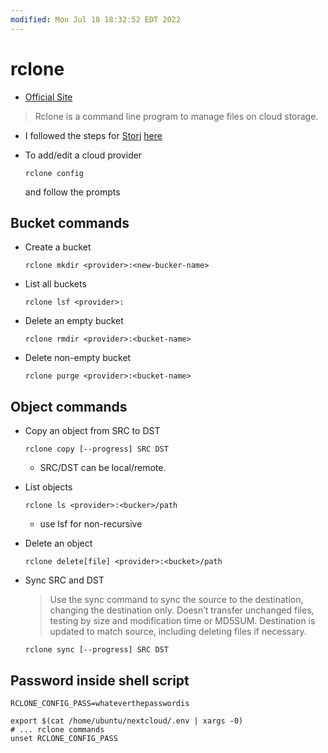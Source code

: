 ```yaml
---
modified: Mon Jul 18 18:32:52 EDT 2022
---
```

# rclone

* [Official Site](https://rclone.org/)

> Rclone is a command line program to manage files on cloud storage.

* I followed the steps for [Storj](https://storj.com) [here](https://docs.storj.io/dcs/how-tos/sync-files-with-rclone/rclone-with-hosted-gateway/)
* To add/edit a cloud provider

  ```
  rclone config
  
  ```

  and follow the prompts

## Bucket commands

* Create a bucket

  ```
  rclone mkdir <provider>:<new-bucker-name>
  
  ```
* List all buckets

  ```
  rclone lsf <provider>:
  
  ```
* Delete an empty bucket

  ```
  rclone rmdir <provider>:<bucket-name>
  
  ```
* Delete non-empty bucket

  ```
  rclone purge <provider>:<bucket-name>
  
  ```

## Object commands

* Copy an object from SRC to DST

  ```
  rclone copy [--progress] SRC DST
  
  ```
  * SRC/DST can be local/remote.
* List objects

  ```
  rclone ls <provider>:<bucker>/path
  
  ```
  * use lsf for non-recursive
* Delete an object

  ```
  rclone delete[file] <provider>:<bucket>/path
  
  ```
* Sync SRC and DST

  > Use the sync command to sync the source to the destination, changing the destination only. Doesn’t transfer unchanged files, testing by size and modification time or MD5SUM. Destination is updated to match source, including deleting files if necessary.

  ```
  rclone sync [--progress] SRC DST
  
  ```

## Password inside shell script

```
RCLONE_CONFIG_PASS=whateverthepasswordis
```

```
export $(cat /home/ubuntu/nextcloud/.env | xargs -0)
# ... rclone commands
unset RCLONE_CONFIG_PASS
```